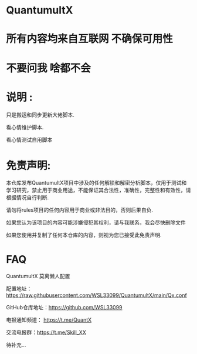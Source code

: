 # QuantumultX
# 所有内容均来自互联网 不确保可用性  
# 不要问我 啥都不会

# 说明 :

   只是搬运和同步更新大佬脚本.

   看心情维护脚本.

   看心情测试自用脚本

# 免责声明: 

    
本仓库发布QuantumultX项目中涉及的任何解锁和解密分析脚本，仅用于测试和学习研究，禁止用于商业用途，不能保证其合法性，准确性，完整性和有效性，请根据情况自行判断.

请勿将rules项目的任何内容用于商业或非法目的，否则后果自负.

如果您认为该项目的内容可能涉嫌侵犯其权利，请与我联系，我会尽快删除文件

如果您使用并复制了任何本仓库的内容，则视为您已接受此免责声明.
# FAQ
QuantumultX 莫离懒人配置

配置地址：https://raw.githubusercontent.com/WSL33099/QuantumultX/main/Qx.conf

GitHub仓库地址：https://github.com/WSL33099

电报通知频道： https://t.me/QuantX

交流电报群：https://t.me/Skill_XX

待补充...
